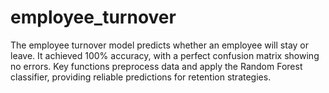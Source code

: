 # employee_turnover
The employee turnover model predicts whether an employee will stay or leave. It achieved 100% accuracy, with a perfect confusion matrix showing no errors. Key functions preprocess data and apply the Random Forest classifier, providing reliable predictions for retention strategies.
